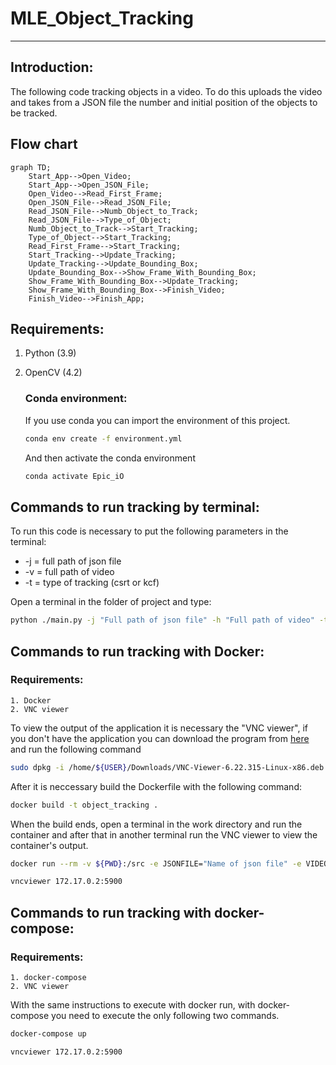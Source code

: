 # MLE_Object_Tracking
---
## Introduction:
The following code tracking objects in a video. To do this uploads the video and takes from a JSON file the number and initial position of the objects to be tracked.

## Flow chart
```mermaid
graph TD;
    Start_App-->Open_Video;
    Start_App-->Open_JSON_File;
    Open_Video-->Read_First_Frame;
    Open_JSON_File-->Read_JSON_File;
    Read_JSON_File-->Numb_Object_to_Track;
    Read_JSON_File-->Type_of_Object;
    Numb_Object_to_Track-->Start_Tracking;
    Type_of_Object-->Start_Tracking;
    Read_First_Frame-->Start_Tracking;
    Start_Tracking-->Update_Tracking;
    Update_Tracking-->Update_Bounding_Box;
    Update_Bounding_Box-->Show_Frame_With_Bounding_Box;
    Show_Frame_With_Bounding_Box-->Update_Tracking;
    Show_Frame_With_Bounding_Box-->Finish_Video;
    Finish_Video-->Finish_App;

```


## Requirements:
1. Python (3.9)
2. OpenCV (4.2)

    ### Conda environment:
    If you use conda you can import the environment of this project.
    ```bash
    conda env create -f environment.yml
    ```
    And then activate the conda environment
    ```bash
    conda activate Epic_iO
    ```
    
## Commands to run tracking by terminal:
  To run this code is necessary to put the following parameters in the terminal:
 * -j = full path of json file
 * -v = full path of video
 * -t = type of tracking (csrt or kcf)

Open a terminal in the folder of project and type:

```bash
python ./main.py -j "Full path of json file" -h "Full path of video" -t "csrt or kcf"
```
## Commands to run tracking with Docker:
   ### Requirements:
    1. Docker
    2. VNC viewer

To view the output of the application it is necessary the "VNC viewer", if you don't have the application you can download the program from [here](https://www.realvnc.com/es/connect/download/viewer/) and run the following command
```bash
sudo dpkg -i /home/${USER}/Downloads/VNC-Viewer-6.22.315-Linux-x86.deb
```
After it is neccessary build the Dockerfile with the following command:
```bash
docker build -t object_tracking .
```
When the build ends, open a terminal in the work directory and run the container and after that in another terminal run the VNC viewer to view the container's output.
```bash
docker run --rm -v ${PWD}:/src -e JSONFILE="Name of json file" -e VIDEOFILE="Name of video" -e TRACK="csrt or kcf"  object_tracking
```
```bash
vncviewer 172.17.0.2:5900
```
## Commands to run tracking with docker-compose:
   ### Requirements:
    1. docker-compose
    2. VNC viewer
With the same instructions to execute with docker run, with docker-compose you need to execute the only following two commands.
```bash
docker-compose up
```
```bash
vncviewer 172.17.0.2:5900
```
